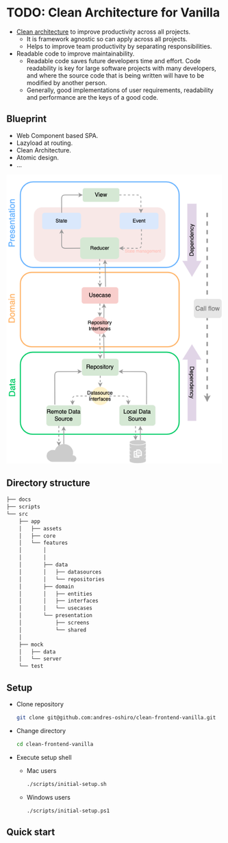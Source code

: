 # TODO: Clean Architecture for Vanilla

- [Clean architecture](https://blog.cleancoder.com/uncle-bob/2012/08/13/the-clean-architecture.html) to improve productivity across all projects.
  - It is framework agnostic so can apply across all projects.
  - Helps to improve team productivity by separating responsibilities.
- Readable code to improve maintainability.
  - Readable code saves future developers time and effort.
    Code readability is key for large software projects with many developers, and where the source code that is being written will have to be modified by another person.
  - Generally, good implementations of user requirements, readability and performance are the keys of a good code.

## Blueprint

- Web Component based SPA.
- Lazyload at routing.
- Clean Architecture.
- Atomic design.
- ...

![architecture](./docs/images/architecture.png)

## Directory structure

```sh
├── docs
├── scripts
└── src
    ├── app
    │   ├── assets
    │   ├── core
    │   └── features
    │       │
    │       │
    │       ├── data
    │       │   ├── datasources
    │       │   └── repositories
    │       ├── domain
    │       │   ├── entities
    │       │   ├── interfaces
    │       │   └── usecases
    │       └── presentation
    │           ├── screens
    │           └── shared
    │
    ├── mock
    │   ├── data
    │   └── server
    └── test
```

## Setup

- Clone repository

  ```sh
  git clone git@github.com:andres-oshiro/clean-frontend-vanilla.git
  ```

- Change directory

  ```sh
  cd clean-frontend-vanilla
  ```

- Execute setup shell
  - Mac users

    ```sh
    ./scripts/initial-setup.sh
    ```

  - Windows users

    ```sh
    ./scripts/initial-setup.ps1
    ```

## Quick start
